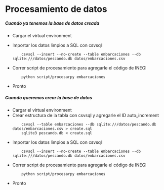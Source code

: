 # Procesamiento de datos

##### Cuando ya tenemos la base de datos creada

- Cargar el virtual environment
- Importar los datos limpios a SQL con csvsql
    ```
        csvsql --insert --no-create --table embarcaciones --db sqlite:///datos/pescando.db datos/embarcaciones.csv
    ```
- Correr script de procesamiento para agregarle el código de INEGI
    ```
        python script/procesarpy embarcaciones
    ```
    
- Pronto


##### Cuando queremos crear la base de datos

- Cargar el virtual environment
- Crear estructura de la tabla con csvsql y agregarle el ID auto_increment
    ```
        csvsql --table embarcaciones --db sqlite:///datos/pescando.db datos/embarcaciones.csv > create.sql
        sqlite3 pescando.db < create.sql
    ```
- Importar los datos limpios a SQL con csvsql
    ```
        csvsql --insert --no-create --table embarcaciones --db sqlite:///datos/pescando.db datos/embarcaciones.csv
    ```
- Correr script de procesamiento para agregarle el código de INEGI
    ```
        python script/procesarpy embarcaciones
    ```
- Pronto